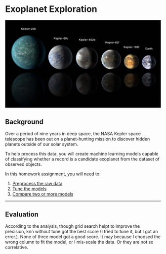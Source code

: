 # Exoplanet Exploration

![exoplanets.jpg](Images/exoplanets.jpg)

## Background

Over a period of nine years in deep space, the NASA Kepler space telescope has been out on a planet-hunting mission to discover hidden planets outside of our solar system.

To help process this data, you will create machine learning models capable of classifying whether a record is a candidate exoplanet from the dataset of observed objects.

In this homework assignment, you will need to:

1. [Preprocess the raw data](#Preprocessing)
2. [Tune the models](#Tune-Model-Parameters)
3. [Compare two or more models](#Evaluate-Model-Performance)

- - -

## Evaluation
According to the analysis, though grid search helpt to improve the precision, knn without tune got the best score (I tried to tune it, but I got an error.). None of three model got a good score. It may because I choosed the wrong column to fit the model, or I mis-scale the data. Or they are not so correlative.
